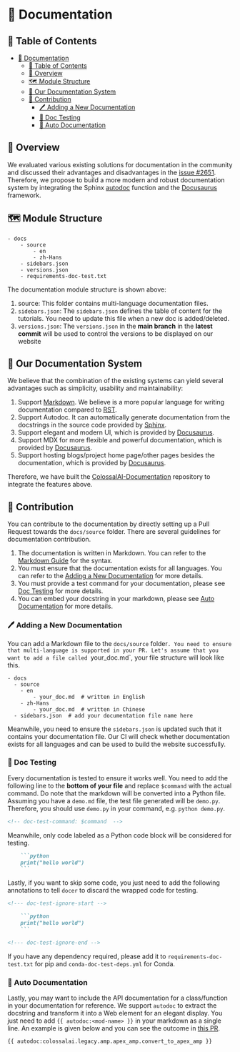 # 📕 Documentation

## 🔗 Table of Contents

- [📕 Documentation](#-documentation)
  - [🔗 Table of Contents](#-table-of-contents)
  - [📝 Overview](#-overview)
  - [🗺 Module Structure](#-module-structure)
  - [🧱 Our Documentation System](#-our-documentation-system)
  - [🎊 Contribution](#-contribution)
    - [🖊 Adding a New Documentation](#-adding-a-new-documentation)
    - [🧹 Doc Testing](#-doc-testing)
    - [💉 Auto Documentation](#-auto-documentation)

## 📝 Overview

We evaluated various existing solutions for documentation in the community and discussed their advantages and disadvantages in the [issue #2651](https://github.com/hpcaitech/ColossalAI/issues/2651). Therefore, we propose to build a more modern and robust documentation system by integrating the Sphinx [autodoc](https://www.sphinx-doc.org/en/master/usage/extensions/autodoc.html) function and the [Docusaurus](https://docusaurus.io/) framework.

## 🗺 Module Structure

```text
- docs
    - source
        - en
        - zh-Hans
    - sidebars.json
    - versions.json
    - requirements-doc-test.txt
```

The documentation module structure is shown above:
1. source: This folder contains multi-language documentation files.
2. `sidebars.json`: The `sidebars.json` defines the table of content for the tutorials. You need to update this file when a new doc is added/deleted.
3. `versions.json`: The `versions.json` in the **main branch** in the **latest commit** will be used to control the versions to be displayed on our website

## 🧱 Our Documentation System

We believe that the combination of the existing systems can yield several advantages such as simplicity, usability and maintainability:
1. Support [Markdown](https://www.markdownguide.org/). We believe is a more popular language for writing documentation compared to [RST](https://docutils.sourceforge.io/rst.html).
2. Support Autodoc. It can automatically generate documentation from the docstrings in the source code provided by [Sphinx](https://www.sphinx-doc.org/en/master/).
3. Support elegant and modern UI, which is provided by [Docusaurus](https://docusaurus.io/).
4. Support MDX for more flexible and powerful documentation, which is provided by [Docusaurus](https://docusaurus.io/).
5. Support hosting blogs/project home page/other pages besides the documentation, which is provided by [Docusaurus](https://docusaurus.io/).

Therefore, we have built the [ColossalAI-Documentation](https://github.com/hpcaitech/ColossalAI-Documentation) repository to integrate the features above.

## 🎊 Contribution

You can contribute to the documentation by directly setting up a Pull Request towards the `docs/source` folder. There are several guidelines for documentation contribution.

1. The documentation is written in Markdown. You can refer to the [Markdown Guide](https://www.markdownguide.org/) for the syntax.
2. You must ensure that the documentation exists for all languages. You can refer to the [Adding a New Documentation](#-adding-a-new-documentation) for more details.
3. You must provide a test command for your documentation, please see [Doc Testing](#-doc-testing) for more details.
4. You can embed your docstring in your markdown, please see [Auto Documentation](#-auto-documentation) for more details.

### 🖊 Adding a New Documentation

You can add a Markdown file to the `docs/source` folder`. You need to ensure that multi-language is supported in your PR.
Let's assume that you want to add a file called `your_doc.md`, your file structure will look like this.

```text
- docs
  - source
    - en
        - your_doc.md  # written in English
    - zh-Hans
        - your_doc.md  # written in Chinese
  - sidebars.json  # add your documentation file name here
```

Meanwhile, you need to ensure the `sidebars.json` is updated such that it contains your documentation file. Our CI will check whether documentation exists for all languages and can be used to build the website successfully.

### 🧹 Doc Testing

Every documentation is tested to ensure it works well. You need to add the following line to the **bottom of your file** and replace `$command` with the actual command. Do note that the markdown will be converted into a Python file. Assuming you have a `demo.md` file, the test file generated will be `demo.py`. Therefore, you should use `demo.py` in your command, e.g. `python demo.py`.

```markdown
<!-- doc-test-command: $command  -->
```

Meanwhile, only code labeled as a Python code block will be considered for testing.

```markdown
    ```python
    print("hello world")
    ```
```

Lastly, if you want to skip some code, you just need to add the following annotations to tell `docer` to discard the wrapped code for testing.

```markdown
<!--- doc-test-ignore-start -->

    ```python
    print("hello world")
    ```

<!--- doc-test-ignore-end -->
```

If you have any dependency required, please add it to `requirements-doc-test.txt` for pip and `conda-doc-test-deps.yml` for Conda.


### 💉 Auto Documentation

Lastly, you may want to include the API documentation for a class/function in your documentation for reference.
We support `autodoc` to extract the docstring and transform it into a Web element for an elegant display.
You just need to add `{{ autodoc:<mod-name> }}` in your markdown as a single line. An example is given below and you can see the outcome in [this PR](https://github.com/hpcaitech/ColossalAI-Documentation/pull/175).

```markdown
{{ autodoc:colossalai.legacy.amp.apex_amp.convert_to_apex_amp }}
```
